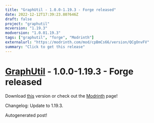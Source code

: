 ```yaml
---
title: "GraphUtil - 1.0.0-1.19.3 - Forge released"
date: 2022-12-12T17:39:23.807646Z
draft: false
project: "graphutil"
mcversion: "1.19.3"
modversion: "1.0.01.19.3"
tags: ["graphutil", "forge", "Modrinth"]
externalurl: "https://modrinth.com/mod/cpBmCs66/version/QCgOnvFV"
summary: "Click to get this release"
---
```

# [GraphUtil](/project/graphutil) - 1.0.0-1.19.3 - Forge released
Download [this](https://modrinth.com/mod/cpBmCs66/version/QCgOnvFV) version or check out the [Modrinth](https://modrinth.com/mod/cpBmCs66) page!

Changelog: Update to 1.19.3.

Autogenerated post!
